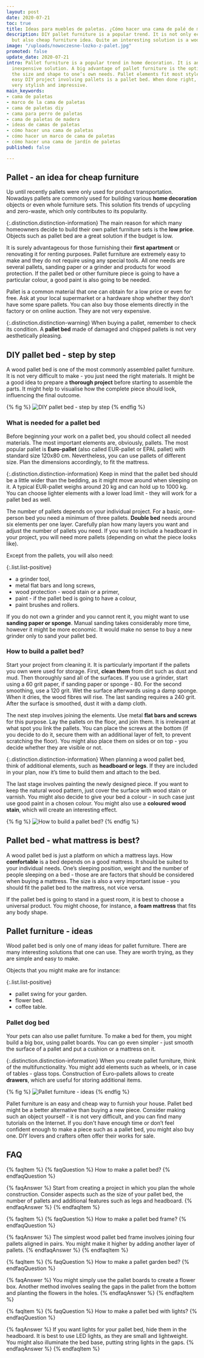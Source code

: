 ```yaml
---
layout: post
date: 2020-07-21
toc: true
title: Ideas para muebles de paletas. ¿Cómo hacer una cama de palé de madera?
description: DIY pallet furniture is a popular trend. It is not only eco-friendly,
  but also cheap furniture idea. Quite an interesting solution is a wood pallet bed.
image: "/uploads/nowoczesne-lozko-z-palet.jpg"
promoted: false
update_date: 2020-07-21
intro: Pallet furniture is a popular trend in home decoration. It is an interesting,
  inexpensive solution. A big advantage of pallet furniture is the option to adjust
  the size and shape to one’s own needs. Pallet elements fit most styles. Quite an
  easy DIY project involving pallets is a pallet bed. When done right, it might be
  very stylish and impressive.
main_keywords:
- cama de paletas
- marco de la cama de paletas
- cama de paletas diy
- cama para perro de paletas
- cama de paletas de madera
- ideas de camas de paletas
- cómo hacer una cama de paletas
- cómo hacer un marco de cama de paletas
- cómo hacer una cama de jardín de paletas
published: false

---
```

## Pallet - an idea for cheap furniture

Up until recently pallets were only used for product transportation. Nowadays pallets are commonly used for building various **home decoration** objects or even whole furniture sets. This solution fits trends of upcycling and zero-waste, which only contributes to its popularity.

{:.distinction.distinction-information}
The main reason for which many homeowners decide to build their own pallet furniture sets is the **low price**. Objects such as pallet bed are a great solution if the budget is low.

It is surely advantageous for those furnishing their **first apartment** or renovating it for renting purposes. Pallet furniture are extremely easy to make and they do not require using any special tools. All one needs are several pallets, sanding paper or a grinder and products for wood protection. If the pallet bed or other furniture piece is going to have a particular colour, a good paint is also going to be needed.

Pallet is a common material that one can obtain for a low price or even for free. Ask at your local supermarket or a hardware shop whether they don’t have some spare pallets. You can also buy those elements directly in the factory or on online auction. They are not very expensive.

{:.distinction.distinction-warning}
When buying a pallet, remember to check its condition. A **pallet bed** made of damaged and chipped pallets is not very aesthetically pleasing.

## DIY pallet bed - step by step

A wood pallet bed is one of the most commonly assembled pallet furniture. It is not very difficult to make - you just need the right materials. It might be a good idea to prepare a **thorough project** before starting to assemble the parts. It might help to visualise how the complete piece should look, influencing the final outcome.

{% fig %}
![DIY pallet bed - step by step](/uploads/lozko-na-paletach-jak-go-zrobic-krok-po-kroku.jpg "DIY pallet bed - step by step")
{% endfig %}

### What is needed for a pallet bed

Before beginning your work on a pallet bed, you should collect all needed materials. The most important elements are, obviously, pallets. The most popular pallet is **Euro-pallet** (also called EUR-pallet or EPAL pallet) with standard size 120x80 cm. Nevertheless, you can use pallets of different size. Plan the dimensions accordingly, to fit the mattress.

{:.distinction.distinction-information}
Keep in mind that the pallet bed should be a little wider than the bedding, as it might move around when sleeping on it. A typical EUR-pallet weighs around 20 kg and can hold up to 1000 kg. You can choose lighter elements with a lower load limit - they will work for a pallet bed as well.

The number of pallets depends on your individual project. For a basic, one-person bed you need a minimum of three pallets. **Double bed** needs around six elements per one layer. Carefully plan how many layers you want and adjust the number of pallets you need. If you want to include a headboard in your project, you will need more pallets (depending on what the piece looks like).

Except from the pallets, you will also need:

{:.list.list-positive}

* a grinder tool,
* metal flat bars and long screws,
* wood protection - wood stain or a primer,
* paint - if the pallet bed is going to have a colour,
* paint brushes and rollers.

If you do not own a grinder and you cannot rent it, you might want to use **sanding paper or sponge**. Manual sanding takes considerably more time, however it might be more economic. It would make no sense to buy a new grinder only to sand your pallet bed.

### How to build a pallet bed?

Start your project from cleaning it. It is particularly important if the pallets you own were used for storage. First, **clean them** from dirt such as dust and mud. Then thoroughly sand all of the surfaces. If you use a grinder, start using a 60 grit paper, if sanding paper or sponge - 80. For the second smoothing, use a 120 grit. Wet the surface afterwards using a damp sponge. When it dries, the wood fibres will rise. The last sanding requires a 240 grit. After the surface is smoothed, dust it with a damp cloth.

The next step involves joining the elements. Use metal **flat bars and screws** for this purpose. Lay the pallets on the floor, and join them. It is irrelevant at what spot you link the pallets. You can place the screws at the bottom (if you decide to do it, secure them with an additional layer of felt, to prevent scratching the floor). You might also place them on sides or on top - you decide whether they are visible or not.

{:.distinction.distinction-information}
When planning a wood pallet bed, think of additional elements, such as **headboard or legs**. If they are included in your plan, now it’s time to build them and attach to the bed.

The last stage involves painting the newly designed piece. If you want to keep the natural wood pattern, just cover the surface with wood stain or varnish. You might also decide to give your bed a colour - in such case just use good paint in a chosen colour. You might also use a **coloured wood stain**, which will create an interesting effect.

{% fig %}
![How to build a pallet bed?](/uploads/jak-wykonac-lozko-z-palet.jpg "How to build a pallet bed?")
{% endfig %}

## Pallet bed - what mattress is best?

A wood pallet bed is just a platform on which a mattress lays. How **comfortable** is a bed depends on a good mattress. It should be suited to your individual needs. One’s sleeping position, weight and the number of people sleeping on a bed - those are are factors that should be considered when buying a mattress. The size is also a very important issue - you should fit the pallet bed to the mattress, not vice versa.

If the pallet bed is going to stand in a guest room, it is best to choose a universal product. You might choose, for instance, a **foam mattress** that fits any body shape.

## Pallet furniture - ideas

Wood pallet bed is only one of many ideas for pallet furniture. There are many interesting solutions that one can use. They are worth trying, as they are simple and easy to make.

Objects that you might make are for instance:

{:.list.list-positive}

* pallet swing for your garden.
* flower bed.
* coffee table.

### Pallet dog bed

Your pets can also use pallet furniture. To make a bed for them, you might build a big box, using pallet boards. You can go even simpler - just smooth the surface of a pallet and put a cushion or a mattress on it.

{:.distinction.distinction-information}
When you create pallet furniture, think of the multifunctionality. You might add elements such as wheels, or in case of tables - glass tops. Construction of Euro-pallets allows to create **drawers**, which are useful for storing additional items.

{% fig %}
![Pallet furniture - ideas](/uploads/inne-pomysly-na-meble-z-palet.jpg "Pallet furniture - ideas")
{% endfig %}

Pallet furniture is an easy and cheap way to furnish your house. Pallet bed might be a better alternative than buying a new piece. Consider making such an object yourself - it is not very difficult, and you can find many tutorials on the Internet. If you don't have enough time or don’t feel confident enough to make a piece such as a pallet bed, you might also buy one. DIY lovers and crafters often offer their works for sale.

## FAQ

{% faqItem %}
{% faqQuestion %}
How to make a pallet bed?
{% endfaqQuestion %}

{% faqAnswer %}
Start from creating a project in which you plan the whole construction. Consider aspects such as the size of your pallet bed, the number of pallets and additional features such as legs and headboard.
{% endfaqAnswer %}
{% endfaqItem %}

{% faqItem %}
{% faqQuestion %}
How to make a pallet bed frame?
{% endfaqQuestion %}

{% faqAnswer %}
The simplest wood pallet bed frame involves joining four pallets aligned in pairs. You might make it higher by adding another layer of pallets.
{% endfaqAnswer %}
{% endfaqItem %}

{% faqItem %}
{% faqQuestion %}
How to make a pallet garden bed?
{% endfaqQuestion %}

{% faqAnswer %}
You might simply use the pallet boards to create a flower box. Another method involves sealing the gaps in the pallet from the bottom and planting the flowers in the holes.
{% endfaqAnswer %}
{% endfaqItem %}

{% faqItem %}
{% faqQuestion %}
How to make a pallet bed with lights?
{% endfaqQuestion %}

{% faqAnswer %}
If you want lights for your pallet bed, hide them in the headboard. It is best to use LED lights, as they are small and lightweight. You might also illuminate the bed base, putting string lights in the gaps.
{% endfaqAnswer %}
{% endfaqItem %}